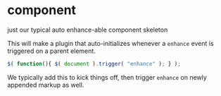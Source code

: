component
=========

just our typical auto enhance-able component skeleton


This will make a plugin that auto-initializes whenever a `enhance` event is triggered on a parent element. 

``` js
$( function(){ $( document ).trigger( "enhance" ); } );  
```

We typically add this to kick things off, then trigger `enhance` on newly appended markup as well.
